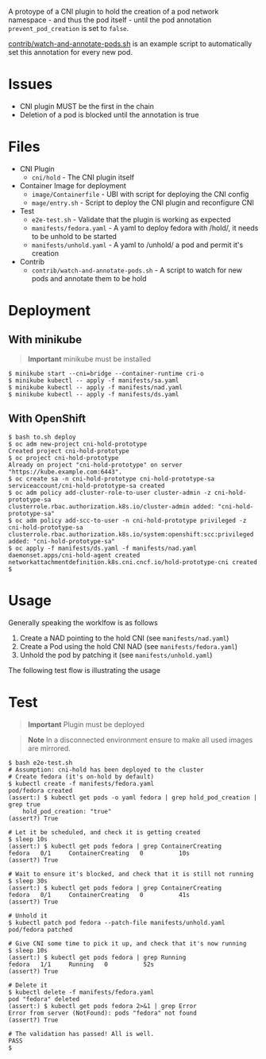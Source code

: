 A protoype of a CNI plugin to hold the creation of a pod network
namespace - and thus the pod itself - until the pod annotation
`prevent_pod_creation` is set to `false`.

[contrib/watch-and-annotate-pods.sh](contrib/watch-and-annotate-pods.sh)
is an example script to automatically set this annotation for every
new pod.

# Issues

- CNI plugin MUST be the first in the chain
- Deletion of a pod is blocked until the annotation is true

# Files

- CNI Plugin
  - `cni/hold` - The CNI plugin itself
- Container Image for deployment
  - `image/Containerfile` - UBI with script for deploying the CNI config
  - `mage/entry.sh` - Script to deploy the CNI plugin and reconfigure CNI
- Test
  - `e2e-test.sh` - Validate that the plugin is working as expected
  - `manifests/fedora.yaml` - A yaml to deploy fedora with /hold/,
    it needs to be unhold to be started
  - `manifests/unhold.yaml` - A yaml to /unhold/ a pod and permit it's creation
- Contrib
  - `contrib/watch-and-annotate-pods.sh` - A script to watch for new
    pods and annotate them to be hold

# Deployment
## With minikube

> **Important**
> minikube must be installed

    $ minikube start --cni=bridge --container-runtime cri-o
    $ minikube kubectl -- apply -f manifests/sa.yaml
    $ minikube kubectl -- apply -f manifests/nad.yaml
    $ minikube kubectl -- apply -f manifests/ds.yaml

## With OpenShift

    $ bash to.sh deploy
    $ oc adm new-project cni-hold-prototype
    Created project cni-hold-prototype
    $ oc project cni-hold-prototype
    Already on project "cni-hold-prototype" on server "https://kube.example.com:6443".
    $ oc create sa -n cni-hold-prototype cni-hold-prototype-sa
    serviceaccount/cni-hold-prototype-sa created
    $ oc adm policy add-cluster-role-to-user cluster-admin -z cni-hold-prototype-sa
    clusterrole.rbac.authorization.k8s.io/cluster-admin added: "cni-hold-prototype-sa"
    $ oc adm policy add-scc-to-user -n cni-hold-prototype privileged -z cni-hold-prototype-sa
    clusterrole.rbac.authorization.k8s.io/system:openshift:scc:privileged added: "cni-hold-prototype-sa"
    $ oc apply -f manifests/ds.yaml -f manifests/nad.yaml
    daemonset.apps/cni-hold-agent created
    networkattachmentdefinition.k8s.cni.cncf.io/hold-prototype-cni created
    $

# Usage

Generally speaking the worklfow is as follows

1. Create a NAD pointing to the hold CNI (see `manifests/nad.yaml`)
2. Create a Pod using the hold CNI NAD (see `manifests/fedora.yaml`)
3. Unhold the pod by patching it (see `manifests/unhold.yaml`)

The following test flow is illustrating the usage

# Test

> **Important**
> Plugin must be deployed

> **Note**
> In a disconnected environment ensure to make all used images
> are mirrored.

```console
$ bash e2e-test.sh
# Assumption: cni-hold has been deployed to the cluster
# Create fedora (it's on-hold by default)
$ kubectl create -f manifests/fedora.yaml
pod/fedora created
(assert:) $ kubectl get pods -o yaml fedora | grep hold_pod_creation | grep true
    hold_pod_creation: "true"
(assert?) True

# Let it be scheduled, and check it is getting created
$ sleep 10s
(assert:) $ kubectl get pods fedora | grep ContainerCreating
fedora   0/1     ContainerCreating   0          10s
(assert?) True

# Wait to ensure it's blocked, and check that it is still not running
$ sleep 30s
(assert:) $ kubectl get pods fedora | grep ContainerCreating
fedora   0/1     ContainerCreating   0          41s
(assert?) True

# Unhold it
$ kubectl patch pod fedora --patch-file manifests/unhold.yaml
pod/fedora patched

# Give CNI some time to pick it up, and check that it's now running
$ sleep 10s
(assert:) $ kubectl get pods fedora | grep Running
fedora   1/1     Running   0          52s
(assert?) True

# Delete it
$ kubectl delete -f manifests/fedora.yaml
pod "fedora" deleted
(assert:) $ kubectl get pods fedora 2>&1 | grep Error 
Error from server (NotFound): pods "fedora" not found
(assert?) True

# The validation has passed! All is well.
PASS
$
```
